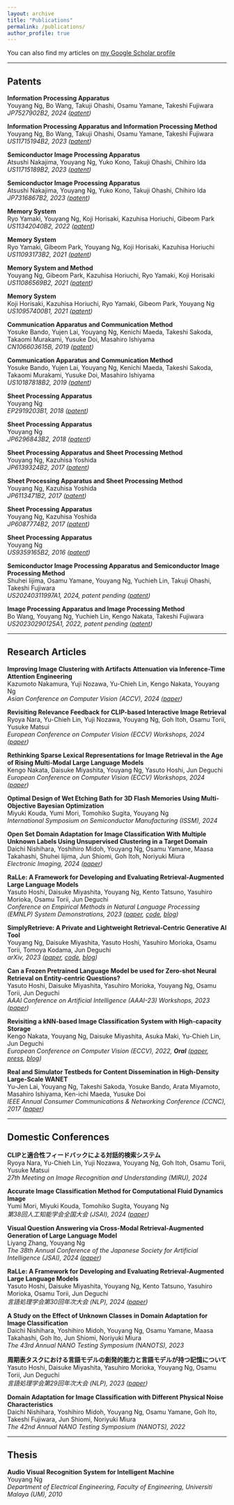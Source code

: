 ```yaml
---
layout: archive
title: "Publications"
permalink: /publications/
author_profile: true
---
```


You can also find my articles on [my Google Scholar profile](https://scholar.google.com/citations?user=4BGLw_QAAAAJ)

---
## Patents

**Information Processing Apparatus**  
Youyang Ng, Bo Wang, Takuji Ohashi, Osamu Yamane, Takeshi Fujiwara  
*JP7527902B2, 2024 ([patent](https://patents.google.com/patent/JP7527902B2/en))*

**Information Processing Apparatus and Information Processing Method**  
Youyang Ng, Bo Wang, Takuji Ohashi, Osamu Yamane, Takeshi Fujiwara  
*US11715194B2, 2023 ([patent](https://patents.google.com/patent/US11715194B2/en))*

**Semiconductor Image Processing Apparatus**  
Atsushi Nakajima, Youyang Ng, Yuko Kono, Takuji Ohashi, Chihiro Ida  
*US11715189B2, 2023 ([patent](https://patents.google.com/patent/US11715189B2/en))*

**Semiconductor Image Processing Apparatus**  
Atsushi Nakajima, Youyang Ng, Yuko Kono, Takuji Ohashi, Chihiro Ida  
*JP7316867B2, 2023 ([patent](https://patents.google.com/patent/JP7316867B2/en))*

**Memory System**  
Ryo Yamaki, Youyang Ng, Koji Horisaki, Kazuhisa Horiuchi, Gibeom Park  
*US11342040B2, 2022 ([patent](https://patents.google.com/patent/US11342040B2/en))*

**Memory System**  
Ryo Yamaki, Gibeom Park, Youyang Ng, Koji Horisaki, Kazuhisa Horiuchi  
*US11093173B2, 2021 ([patent](https://patents.google.com/patent/US11093173B2/en))*

**Memory System and Method**  
Youyang Ng, Gibeom Park, Kazuhisa Horiuchi, Ryo Yamaki, Koji Horisaki  
*US11086569B2, 2021 ([patent](https://patents.google.com/patent/US11086569B2/en))*

**Memory System**  
Koji Horisaki, Kazuhisa Horiuchi, Ryo Yamaki, Gibeom Park, Youyang Ng  
*US10957400B1, 2021 ([patent](https://patents.google.com/patent/US10957400B1/en))*

**Communication Apparatus and Communication Method**  
Yosuke Bando, Yujen Lai, Youyang Ng, Kenichi Maeda, Takeshi Sakoda, Takaomi Murakami, Yusuke Doi, Masahiro Ishiyama  
*CN106603615B, 2019 ([patent](https://patents.google.com/patent/CN106603615B/en))*

**Communication Apparatus and Communication Method**  
Yosuke Bando, Yujen Lai, Youyang Ng, Kenichi Maeda, Takeshi Sakoda, Takaomi Murakami, Yusuke Doi, Masahiro Ishiyama  
*US10187818B2, 2019 ([patent](https://patents.google.com/patent/US10187818B2/en))*

**Sheet Processing Apparatus**  
Youyang Ng  
*EP2919203B1, 2018 ([patent](https://patents.google.com/patent/EP2919203B1/en))*

**Sheet Processing Apparatus**  
Youyang Ng  
*JP6296843B2, 2018 ([patent](https://patents.google.com/patent/JP6296843B2/en))*

**Sheet Processing Apparatus and Sheet Processing Method**  
Youyang Ng, Kazuhisa Yoshida  
*JP6139324B2, 2017 ([patent](https://patents.google.com/patent/JP6139324B2/en))*

**Sheet Processing Apparatus and Sheet Processing Method**  
Youyang Ng, Kazuhisa Yoshida  
*JP6113471B2, 2017 ([patent](https://patents.google.com/patent/JP6113471B2/en))*

**Sheet Processing Apparatus**  
Youyang Ng, Kazuhisa Yoshida  
*JP6087774B2, 2017 ([patent](https://patents.google.com/patent/JP6087774B2/en))*

**Sheet Processing Apparatus**  
Youyang Ng  
*US9359165B2, 2016 ([patent](https://patents.google.com/patent/US9359165B2/en))*

**Semiconductor Image Processing Apparatus and Semiconductor Image Processing Method**  
Shuhei Iijima, Osamu Yamane, Youyang Ng, Yuchieh Lin, Takuji Ohashi, Takeshi Fujiwara  
*US20240311997A1, 2024, patent pending ([patent](https://patents.google.com/patent/US20240311997A1/en))*

**Image Processing Apparatus and Image Processing Method**  
Bo Wang, Youyang Ng, Yuchieh Lin, Kengo Nakata, Takeshi Fujiwara  
*US20230290125A1, 2022, patent pending ([patent](https://patents.google.com/patent/US20230290125A1/en))*

---
## Research Articles

**Improving Image Clustering with Artifacts Attenuation via Inference-Time Attention Engineering**  
Kazumoto Nakamura, Yuji Nozawa, Yu-Chieh Lin, Kengo Nakata, Youyang Ng  
*Asian Conference on Computer Vision (ACCV), 2024 ([paper](https://openaccess.thecvf.com/content/ACCV2024/html/Nakamura_Improving_Image_Clustering_with_Artifacts_Attenuation_via_Inference-Time_Attention_Engineering_ACCV_2024_paper.html))*

**Revisiting Relevance Feedback for CLIP-based Interactive Image Retrieval**  
Ryoya Nara, Yu-Chieh Lin, Yuji Nozawa, Youyang Ng, Goh Itoh, Osamu Torii, Yusuke Matsui  
*European Conference on Computer Vision (ECCV) Workshops, 2024 ([paper](https://arxiv.org/abs/2404.16398))*

**Rethinking Sparse Lexical Representations for Image Retrieval in the Age of Rising Multi-Modal Large Language Models**  
Kengo Nakata, Daisuke Miyashita, Youyang Ng, Yasuto Hoshi, Jun Deguchi  
*European Conference on Computer Vision (ECCV) Workshops, 2024 ([paper](https://arxiv.org/abs/2408.16296))*

**Optimal Design of Wet Etching Bath for 3D Flash Memories Using Multi-Objective Bayesian Optimization**  
Miyuki Kouda, Yumi Mori, Tomohiko Sugita, Youyang Ng  
*International Symposium on Semiconductor Manufacturing (ISSM), 2024*

**Open Set Domain Adaptation for Image Classification With Multiple Unknown Labels Using Unsupervised Clustering in a Target Domain**  
Daichi Nishihara, Yoshihiro Midoh, Youyang Ng, Osamu Yamane, Maasa Takahashi, Shuhei Iijima, Jun Shiomi, Goh Itoh, Noriyuki Miura  
*Electronic Imaging, 2024 ([paper](https://library.imaging.org/ei/articles/36/15/COIMG-162))*

**RaLLe: A Framework for Developing and Evaluating Retrieval-Augmented Large Language Models**  
Yasuto Hoshi, Daisuke Miyashita, Youyang Ng, Kento Tatsuno, Yasuhiro Morioka, Osamu Torii, Jun Deguchi  
*Conference on Empirical Methods in Natural Language Processing (EMNLP) System Demonstrations, 2023 ([paper](https://arxiv.org/abs/2308.10633), [code](https://github.com/yhoshi3/RaLLe), [blog](https://www.kioxia.com/en-jp/rd/technology/topics/topics-58.html))*

**SimplyRetrieve: A Private and Lightweight Retrieval-Centric Generative AI Tool**  
Youyang Ng, Daisuke Miyashita, Yasuto Hoshi, Yasuhiro Morioka, Osamu Torii, Tomoya Kodama, Jun Deguchi  
*arXiv, 2023 ([paper](https://arxiv.org/abs/2308.03983), [code](https://github.com/RCGAI/SimplyRetrieve), [blog](https://www.kioxia.com/en-jp/rd/technology/topics/topics-58.html))*

**Can a Frozen Pretrained Language Model be used for Zero-shot Neural Retrieval on Entity-centric Questions?**  
Yasuto Hoshi, Daisuke Miyashita, Yasuhiro Morioka, Youyang Ng, Osamu Torii, Jun Deguchi  
*AAAI Conference on Artificial Intelligence (AAAI-23) Workshops, 2023 ([paper](https://arxiv.org/abs/2303.05153))*

**Revisiting a kNN-based Image Classification System with High-capacity Storage**  
Kengo Nakata, Youyang Ng, Daisuke Miyashita, Asuka Maki, Yu-Chieh Lin, Jun Deguchi  
*European Conference on Computer Vision (ECCV), 2022, **Oral** ([paper](https://arxiv.org/abs/2204.01186), [press](https://www.kioxia.com/en-jp/about/news/2022/20221102-1.html), [blog](https://www.kioxia.com/en-jp/rd/technology/topics/topics-39.html))*

**Real and Simulator Testbeds for Content Dissemination in High-Density Large-Scale WANET**  
Yu-Jen Lai, Youyang Ng, Takeshi Sakoda, Yosuke Bando, Arata Miyamoto, Masahiro Ishiyama, Ken-ichi Maeda, Yusuke Doi  
*IEEE Annual Consumer Communications & Networking Conference (CCNC), 2017 ([paper](https://web.media.mit.edu/~bandy/testbed/CCNC17testbed.pdf))*

---
## Domestic Conferences

**CLIPと適合性フィードバックによる対話的検索システム**  
Ryoya Nara, Yu-Chieh Lin, Yuji Nozawa, Youyang Ng, Goh Itoh, Osamu Torii, Yusuke Matsui  
*27th Meeting on Image Recognition and Understanding (MIRU), 2024*

**Accurate Image Classification Method for Computational Fluid Dynamics Image**  
Yumi Mori, Miyuki Kouda, Tomohiko Sugita, Youyang Ng  
*第38回人工知能学会全国大会 (JSAI), 2024 ([paper](https://www.jstage.jst.go.jp/article/pjsai/JSAI2024/0/JSAI2024_2K1GS1004/_article/-char/ja/))*

**Visual Question Answering via Cross-Modal Retrieval-Augmented Generation of Large Language Model**  
Liyang Zhang, Youyang Ng  
*The 38th Annual Conference of the Japanese Society for Artificial Intelligence (JSAI), 2024 ([paper](https://www.jstage.jst.go.jp/article/pjsai/JSAI2024/0/JSAI2024_2O1GS301/_article/-char/en))*

**RaLLe: A Framework for Developing and Evaluating Retrieval-Augmented Large Language Models**  
Yasuto Hoshi, Daisuke Miyashita, Youyang Ng, Kento Tatsuno, Yasuhiro Morioka, Osamu Torii, Jun Deguchi  
*言語処理学会第30回年次大会 (NLP), 2024 ([paper](https://www.anlp.jp/proceedings/annual_meeting/2024/pdf_dir/P5-4.pdf))*

**A Study on the Effect of Unknown Classes in Domain Adaptation for Image Classification**  
Daichi Nishihara, Yoshihiro Midoh, Youyang Ng, Osamu Yamane, Maasa Takahashi, Goh Ito, Jun Shiomi, Noriyuki Miura  
*The 43rd Annual NANO Testing Symposium (NANOTS), 2023*

**周期表タスクにおける言語モデルの創発的能力と言語モデルが持つ記憶について**  
Yasuto Hoshi, Daisuke Miyashita, Yasuhiro Morioka, Youyang Ng, Osamu Torii, Jun Deguchi  
*言語処理学会第29回年次大会 (NLP), 2023 ([paper](https://www.anlp.jp/proceedings/annual_meeting/2023/pdf_dir/H3-3.pdf))*

**Domain Adaptation for Image Classification with Different Physical Noise Characteristics**  
Daichi Nishihara, Yoshihiro Midoh, Youyang Ng, Osamu Yamane, Goh Ito, Takeshi Fujiwara, Jun Shiomi, Noriyuki Miura  
*The 42nd Annual NANO Testing Symposium (NANOTS), 2022*

---
## Thesis

**Audio Visual Recognition System for Intelligent Machine**  
Youyang Ng  
*Department of Electrical Engineering, Faculty of Engineering, Universiti Malaya (UM), 2010*
